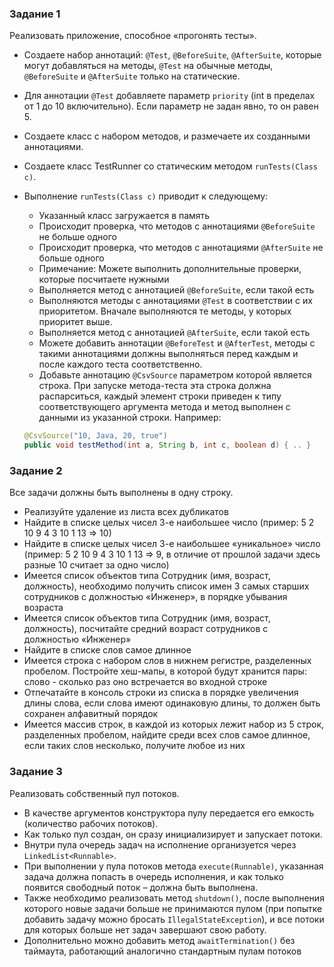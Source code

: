 ### Задание 1

Реализовать приложение, способное «прогонять тесты».

- Создаете набор аннотаций: `@Test`, `@BeforeSuite`, `@AfterSuite`, которые могут добавляться на методы, `@Test` на обычные методы, `@BeforeSuite` и `@AfterSuite` только на статические.
- Для аннотации `@Test` добавляете параметр `priority` (int в пределах от 1 до 10 включительно). Если параметр не задан явно, то он равен 5.
- Создаете класс с набором методов, и размечаете их созданными аннотациями. 
- Создаете класс TestRunner со статическим методом `runTests(Class c)`.

- Выполнение `runTests(Class c)` приводит к следующему:

    * Указанный класс загружается в память
    * Происходит проверка, что методов с аннотациями `@BeforeSuite` не больше одного 
    * Происходит проверка, что методов с аннотациями `@AfterSuite` не больше одного
    * Примечание: Можете выполнить дополнительные проверки, которые посчитаете нужными
    * Выполняется метод с аннотацией `@BeforeSuite`, если такой есть
    * Выполняются методы с аннотациями `@Test` в соответствии с их приоритетом. Вначале выполняются те методы, у которых приоритет выше.
    * Выполняется метод с аннотацией `@AfterSuite`, если такой есть
    * Можете добавить аннотации `@BeforeTest` и `@AfterTest`, методы с такими аннотациями должны выполняться перед каждым и после каждого теста соответственно.
    * Добавьте аннотацию `@CsvSource` параметром которой является строка. При запуске метода-теста эта строка должна распарситься, каждый элемент строки приведен к типу соответствующего аргумента метода и метод выполнен с данными из указанной строки. Например: 
    ``` java
    @CsvSource("10, Java, 20, true")
    public void testMethod(int a, String b, int c, boolean d) { .. }
    ```
### Задание 2

Все задачи должны быть выполнены в одну строку.
 - Реализуйте удаление из листа всех дубликатов
 - Найдите в списке целых чисел 3-е наибольшее число (пример: 5 2 10 9 4 3 10 1 13 => 10)
 - Найдите в списке целых чисел 3-е наибольшее «уникальное» число (пример: 5 2 10 9 4 3 10 1 13 => 9, в отличие от прошлой задачи здесь разные 10 считает за одно число)
 - Имеется список объектов типа Сотрудник (имя, возраст, должность), необходимо получить список имен 3 самых старших сотрудников с должностью «Инженер», в порядке убывания возраста
 - Имеется список объектов типа Сотрудник (имя, возраст, должность), посчитайте средний возраст сотрудников с должностью «Инженер»
 - Найдите в списке слов самое длинное
 - Имеется строка с набором слов в нижнем регистре, разделенных пробелом. Постройте хеш-мапы, в которой будут хранится пары: слово - сколько раз оно встречается во входной строке
 - Отпечатайте в консоль строки из списка в порядке увеличения длины слова, если слова имеют одинаковую длины, то должен быть сохранен алфавитный порядок
 - Имеется массив строк, в каждой из которых лежит набор из 5 строк, разделенных пробелом, найдите среди всех слов самое длинное, если таких слов несколько, получите любое из них


### Задание 3

Реализовать собственный пул потоков. 
- В качестве аргументов конструктора пулу передается его емкость (количество рабочих потоков). 
- Как только пул создан, он сразу инициализирует и запускает потоки. 
- Внутри пула очередь задач на исполнение организуется через `LinkedList<Runnable>`.
- При выполнении у пула потоков метода `execute(Runnable)`, указанная задача должна попасть в очередь исполнения, и как только появится свободный поток – должна быть выполнена. 
- Также необходимо реализовать метод `shutdown()`, после выполнения которого новые задачи больше не принимаются пулом (при попытке добавить задачу можно бросать `IllegalStateException`), и все потоки для которых больше нет задач завершают свою работу. 
- Дополнительно можно добавить метод `awaitTermination()` без таймаута, работающий аналогично стандартным пулам потоков